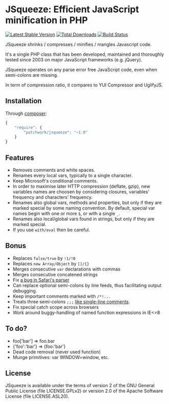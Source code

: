 JSqueeze: Efficient JavaScript minification in PHP
==================================================

[![Latest Stable Version](https://poser.pugx.org/patchwork/jsqueeze/v/stable.png)](https://packagist.org/packages/patchwork/jsqueeze)
[![Total Downloads](https://poser.pugx.org/patchwork/jsqueeze/downloads.png)](https://packagist.org/packages/patchwork/jsqueeze)
[![Build Status](https://secure.travis-ci.org/tchwork/jsqueeze.png?branch=master)](http://travis-ci.org/tchwork/jsqueeze)

JSqueeze shrinks / compresses / minifies / mangles Javascript code.

It's a single PHP class that has been developed, maintained and thoroughly
tested since 2003 on major JavaScript frameworks (e.g. jQuery).

JSqueeze operates on any parse error free JavaScript code, even when semi-colons
are missing.

In term of compression ratio, it compares to YUI Compressor and UglifyJS.

Installation
------------

Through [composer](https://getcomposer.org/):

```javascript
{
    "require": {
        "patchwork/jsqueeze": "~1.0"
    }
}
```

Features
--------

* Removes comments and white spaces.
* Renames every local vars, typically to a single character.
* Keep Microsoft's conditional comments.
* In order to maximise later HTTP compression (deflate, gzip), new variables
  names are choosen by considering closures, variables' frequency and
  characters' frequency.
* Renames also global vars, methods and properties, but only if they are marked
  special by some naming convention. By default, special var names begin with
  one or more `$`, or with a single `_`.
* Renames also local/global vars found in strings, but only if they are marked
  special.
* If you use `with/eval` then be careful.

Bonus
-----

* Replaces `false/true` by `!1/!0`
* Replaces `new Array/Object` by `[]/{}`
* Merges consecutive `var` declarations with commas
* Merges consecutive concatened strings
* Fix [a bug in Safari's parser](http://forums.asp.net/thread/1585609.aspx)
* Can replace optional semi-colons by line feeds, thus facilitating output
  debugging.
* Keep important comments marked with `/*!...`
* Treats three semi-colons `;;;` [like single-line comments](http://dean.edwards.name/packer/2/usage/#triple-semi-colon).
* Fix special catch scope across browsers
* Work around buggy-handling of named function expressions in IE<=8

To do?
------

* foo['bar'] => foo.bar
* {'foo':'bar'} => {foo:'bar'}
* Dead code removal (never used function)
* Munge primitives: var WINDOW=window, etc.

License
-------

JSqueeze is available under the terms of version 2 of the GNU General
Public License (file LICENSE.GPLv2) or version 2.0 of the Apache Software
License (file LICENSE.ASL20).
